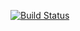 [![Build Status](https://dev.azure.com/zhijxu/test_azure_pipeline_zhijxu/_apis/build/status/zhijxu-MS.test_azure_pipeline)](https://dev.azure.com/zhijxu/test_azure_pipeline_zhijxu/_build/latest?definitionId=1)

